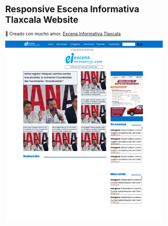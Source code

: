 # Responsive Escena Informativa Tlaxcala Website

💙 Creado con mucho amor. [Escena Informativa Tlaxcala](https://tojuanin.github.io/escena-informativa)

![preview img](/preview.png)
